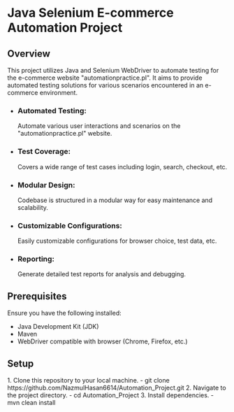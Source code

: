
 <h1>Java Selenium E-commerce Automation Project</h1>

<h2><strong>Overview</strong></h2>
This project utilizes Java and Selenium WebDriver to automate testing for the e-commerce website "automationpractice.pl". It aims to provide automated testing solutions for various scenarios encountered in an e-commerce environment.

- <h3><strong>Automated Testing:</strong></h3>Automate various user interactions and scenarios on the "automationpractice.pl" website.
- <h3><strong>Test Coverage:</strong></h3>Covers a wide range of test cases including login, search, checkout, etc.
- <h3><strong>Modular Design:</strong></h3> Codebase is structured in a modular way for easy maintenance and scalability.
- <h3><strong>Customizable Configurations:</strong></h3> Easily customizable configurations for browser choice, test data, etc.
- <h3>Reporting<strong>:</strong></h3>Generate detailed test reports for analysis and debugging.
<h2><strong>Prerequisites</strong></h2>
Ensure you have the following installed:

- Java Development Kit (JDK)
- Maven
- WebDriver compatible with  browser (Chrome, Firefox, etc.)
<h2><strong>Setup</strong></h2>
1. Clone this repository to your local machine.
    - git clone https://github.com/NazmulHasan6614/Automation_Project.git
2. Navigate to the project directory.
  - cd Automation_Project
3. Install dependencies.
  - mvn clean install







  


